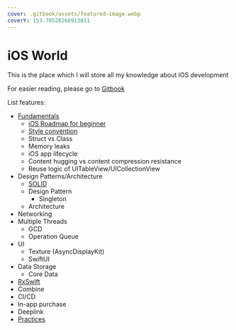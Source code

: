 ```yaml
---
cover: .gitbook/assets/featured-image.webp
coverY: 153.70528266913811
---
```


# iOS World

This is the place which I will store all my knowledge about iOS development

For easier reading, please go to [Gitbook](https://kien-bradley.gitbook.io/ios-world/)



List features:

* [Fundamentals](broken-reference)
  * [iOS Roadmap for beginner](fundamentals/lo-trinh-bat-dau-hoc-lap-trinh-ios.md)
  * [Style convention](fundamentals/style-convention.md)
  * Struct vs Class
  * Memory leaks
  * iOS app lifecycle
  * Content hugging vs content compression resistance
  * Reuse logic of UITableView/UICollectionView
* Design Patterns/Architecture
  * [SOLID](design-patterns-architecture/solid.md)
  * Design Pattern
    * Singleton
  * Architecture
* Networking
* Multiple Threads
  * GCD
  * Operation Queue
* UI
  * Texture (AsyncDisplayKit)
  * SwiftUI
* Data Storage
  * Core Data
* [RxSwift](broken-reference)
* Combine
* CI/CD
* In-app purchase
* Deeplink
* [Practices](broken-reference)
